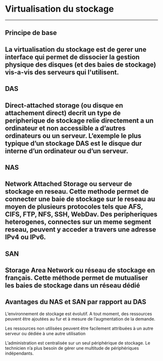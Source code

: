 # Virtualisation du stockage
---

## Principe de base

La virtualisation du stockage est de gerer une interface qui permet de dissocier la gestion physique des disques (et des baies de stockage) vis-a-vis des serveurs qui l'utilisent.
---

## DAS

Direct-attached storage (ou disque en attachement direct) decrit un type de peripherique de stockage relie directement a un ordinateur et non accessible a d’autres ordinateurs ou un serveur. L’exemple le plus typique d’un stockage DAS est le disque dur interne d’un ordinateur ou d’un serveur.
--

## NAS

Network Attached Storage ou serveur de stockage en reseau. Cette methode permet de connecter une baie de stockage sur le reseau au moyen de plusieurs protocoles tels que AFS, CIFS, FTP, NFS, SSH, WebDav. Des peripheriques heterogenes, connectes sur un meme segment reseau, peuvent y acceder a travers une adresse IPv4 ou IPv6.
--

## SAN

Storage Area Network ou réseau de stockage en français. Cette méthode permet de mutualiser les baies de stockage dans un réseau dédié
--

## Avantages du NAS et SAN par rapport au DAS

 L’environnement de stockage est évolutif. A tout moment, des ressources peuvent être ajoutées au fur et à mesure de l’augmentation de la demande. 
 
 Les ressources non utilisées peuvent être facilement attribuées à un autre serveur ou dédiée à une autre utilisation 
 
 L’administration est centralisée sur un seul périphérique de stockage. Le technicien n’a plus besoin de gérer une multitude de périphériques indépendants.
